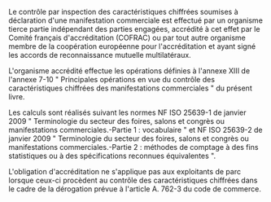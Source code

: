 Le contrôle par inspection des caractéristiques chiffrées soumises à déclaration d'une manifestation commerciale est effectué par un organisme tierce partie indépendant des parties engagées, accrédité à cet effet par le Comité français d'accréditation (COFRAC) ou par tout autre organisme membre de la coopération européenne pour l'accréditation et ayant signé les accords de reconnaissance mutuelle multilatéraux.

L'organisme accrédité effectue les opérations définies à l'annexe XIII de l'annexe 7-10 " Principales opérations en vue du contrôle des caractéristiques chiffrées des manifestations commerciales " du présent livre.

Les calculs sont réalisés suivant les normes NF ISO 25639-1 de janvier 2009 " Terminologie du secteur des foires, salons et congrès ou manifestations commerciales.-Partie 1 : vocabulaire " et NF ISO 25639-2 de janvier 2009 " Terminologie du secteur des foires, salons et congrès ou manifestations commerciales.-Partie 2 : méthodes de comptage à des fins statistiques ou à des spécifications reconnues équivalentes ".

L'obligation d'accréditation ne s'applique pas aux exploitants de parc lorsque ceux-ci procèdent au contrôle des caractéristiques chiffrées dans le cadre de la dérogation prévue à l'article A. 762-3 du code de commerce.

